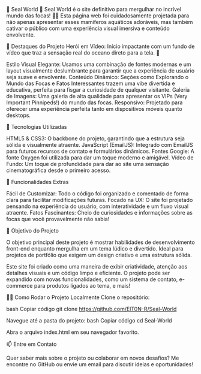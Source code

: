 🦭 Seal World 🌊
Seal World é o site definitivo para mergulhar no incrível mundo das focas! 
🌊🎉 Esta página web foi cuidadosamente projetada para não apenas apresentar esses mamíferos aquáticos adoráveis, mas também cativar o público com uma experiência visual imersiva e conteúdo envolvente.

🌟 Destaques do Projeto
Herói em Vídeo: Início impactante com um fundo de vídeo que traz a sensação real do oceano direto para a tela. 🌊

Estilo Visual Elegante: Usamos uma combinação de fontes modernas e um layout visualmente deslumbrante para garantir que a experiência de usuário seja suave e envolvente.
Conteúdo Dinâmico: Seções como Explorando o Mundo das Focas e Fatos Interessantes trazem uma vibe divertida e educativa, perfeita para fisgar a curiosidade de qualquer visitante.
Galeria de Imagens: Uma galeria de alta qualidade para apresentar os VIPs (Very Important Pinnipeds!) do mundo das focas.
Responsivo: Projetado para oferecer uma experiência perfeita tanto em dispositivos móveis quanto desktops.

🚀 Tecnologias Utilizadas

HTML5 & CSS3: O backbone do projeto, garantindo que a estrutura seja sólida e visualmente atraente.
JavaScript (EmailJS): Integrado com EmailJS para futuros recursos de contato e formulários dinâmicos.
Fontes Google: A fonte Oxygen foi utilizada para dar um toque moderno e amigável.
Vídeo de Fundo: Um toque de profundidade para dar ao site uma sensação cinematográfica desde o primeiro acesso.

🦭 Funcionalidades Extras

Fácil de Customizar: Todo o código foi organizado e comentado de forma clara para facilitar modificações futuras.
Focado na UX: O site foi projetado pensando na experiência do usuário, com interatividade e um fluxo visual atraente.
Fatos Fascinantes: Cheio de curiosidades e informações sobre as focas que você provavelmente não sabia!

🎯 Objetivo do Projeto

O objetivo principal deste projeto é mostrar habilidades de desenvolvimento front-end enquanto mergulha em um tema lúdico e divertido. Ideal para projetos de portfólio que exigem um design criativo e uma estrutura sólida.

Este site foi criado como uma maneira de exibir criatividade, atenção aos detalhes visuais e um código limpo e eficiente. O projeto pode ser expandido com novas funcionalidades, como um sistema de contato, e-commerce para produtos ligados ao tema, e mais!

👨‍💻 Como Rodar o Projeto Localmente
Clone o repositório:

bash
Copiar código
git clone https://github.com/ElT0N-R/Seal-World

Navegue até a pasta do projeto:
bash
Copiar código
cd Seal-World

Abra o arquivo index.html em seu navegador favorito.

📫 Entre em Contato

Quer saber mais sobre o projeto ou colaborar em novos desafios? 
Me encontre no GitHub ou envie um email para discutir ideias e oportunidades!
